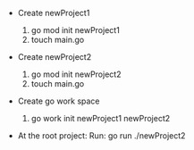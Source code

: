 * Create newProject1
	1. go mod init newProject1
	2. touch main.go

* Create newProject2
	1. go mod init newProject2
	2. touch main.go

* Create go work space
	1. go work init newProject1 newProject2

* At the root project:
	Run: go run ./newProject2